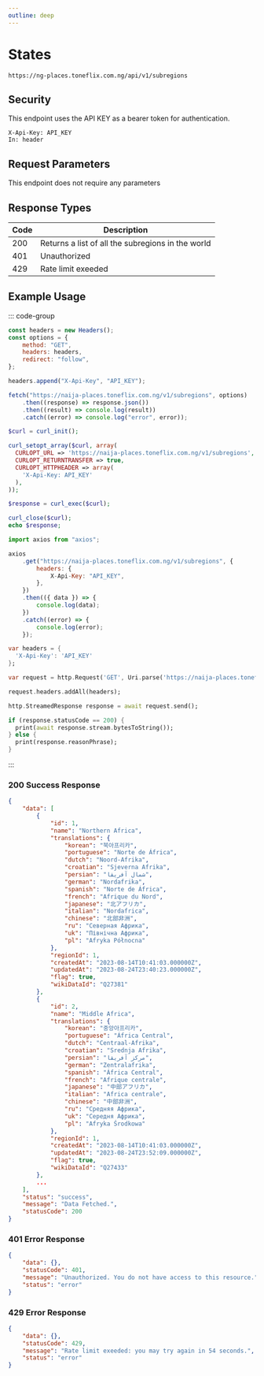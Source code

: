 ```yaml
---
outline: deep
---
```


# States

<Badge type="warning" text="GET" /> `https://ng-places.toneflix.com.ng/api/v1/subregions`

## Security

This endpoint uses the API KEY as a bearer token for authentication.

```
X-Api-Key: API_KEY
In: header
```

## Request Parameters

This endpoint does not require any parameters

## Response Types

| Code | Description                                       |
| ---- | ------------------------------------------------- |
| 200  | Returns a list of all the subregions in the world |
| 401  | Unauthorized                                      |
| 429  | Rate limit exeeded                                |

## Example Usage

::: code-group

```js [javascript]
const headers = new Headers();
const options = {
    method: "GET",
    headers: headers,
    redirect: "follow",
};

headers.append("X-Api-Key", "API_KEY");

fetch("https://naija-places.toneflix.com.ng/v1/subregions", options)
    .then((response) => response.json())
    .then((result) => console.log(result))
    .catch((error) => console.log("error", error));
```

```php [php]
$curl = curl_init();

curl_setopt_array($curl, array(
  CURLOPT_URL => 'https://naija-places.toneflix.com.ng/v1/subregions',
  CURLOPT_RETURNTRANSFER => true,
  CURLOPT_HTTPHEADER => array(
    'X-Api-Key: API_KEY'
  ),
));

$response = curl_exec($curl);

curl_close($curl);
echo $response;
```

```js [axios]
import axios from "axios";

axios
    .get("https://naija-places.toneflix.com.ng/v1/subregions", {
        headers: {
            X-Api-Key: "API_KEY",
        },
    })
    .then(({ data }) => {
        console.log(data);
    })
    .catch((error) => {
        console.log(error);
    });
```

```dart [dart]
var headers = {
  'X-Api-Key': 'API_KEY'
};

var request = http.Request('GET', Uri.parse('https://naija-places.toneflix.com.ng/v1/subregions'));

request.headers.addAll(headers);

http.StreamedResponse response = await request.send();

if (response.statusCode == 200) {
  print(await response.stream.bytesToString());
} else {
  print(response.reasonPhrase);
}
```

:::

### 200 Success Response

```json
{
    "data": [
        {
            "id": 1,
            "name": "Northern Africa",
            "translations": {
                "korean": "북아프리카",
                "portuguese": "Norte de África",
                "dutch": "Noord-Afrika",
                "croatian": "Sjeverna Afrika",
                "persian": "شمال آفریقا",
                "german": "Nordafrika",
                "spanish": "Norte de África",
                "french": "Afrique du Nord",
                "japanese": "北アフリカ",
                "italian": "Nordafrica",
                "chinese": "北部非洲",
                "ru": "Северная Африка",
                "uk": "Північна Африка",
                "pl": "Afryka Północna"
            },
            "regionId": 1,
            "createdAt": "2023-08-14T10:41:03.000000Z",
            "updatedAt": "2023-08-24T23:40:23.000000Z",
            "flag": true,
            "wikiDataId": "Q27381"
        },
        {
            "id": 2,
            "name": "Middle Africa",
            "translations": {
                "korean": "중앙아프리카",
                "portuguese": "África Central",
                "dutch": "Centraal-Afrika",
                "croatian": "Srednja Afrika",
                "persian": "مرکز آفریقا",
                "german": "Zentralafrika",
                "spanish": "África Central",
                "french": "Afrique centrale",
                "japanese": "中部アフリカ",
                "italian": "Africa centrale",
                "chinese": "中部非洲",
                "ru": "Средняя Африка",
                "uk": "Середня Африка",
                "pl": "Afryka Środkowa"
            },
            "regionId": 1,
            "createdAt": "2023-08-14T10:41:03.000000Z",
            "updatedAt": "2023-08-24T23:52:09.000000Z",
            "flag": true,
            "wikiDataId": "Q27433"
        },
        ...
    ],
    "status": "success",
    "message": "Data Fetched.",
    "statusCode": 200
}
```

### 401 Error Response

```json
{
    "data": {},
    "statusCode": 401,
    "message": "Unauthorized. You do not have access to this resource.",
    "status": "error"
}
```

### 429 Error Response

```json
{
    "data": {},
    "statusCode": 429,
    "message": "Rate limit exeeded: you may try again in 54 seconds.",
    "status": "error"
}
```
